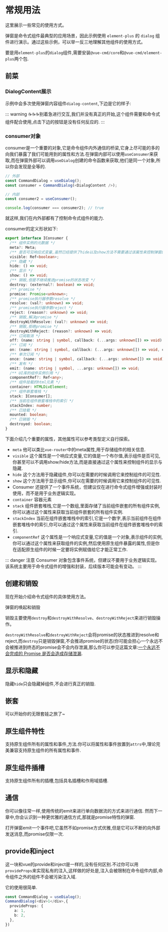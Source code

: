 # 常规用法

这里展示一些常见的使用方式。

弹窗是命令式组件最典型的应用场景，因此示例使用 `element-plus` 的 `dialog` 组件进行演示。通过这些示例，可以举一反三地理解其他组件的使用方式。

要是用`element-plus`的`dialog`组件,需要安装`@vue-cmd/core`和`@vue-cmd/element-plus`两个包.

## 前菜

### DialogContent展示

示例中会多次使用弹窗内容组件`dialog-content`,下边是它的样子:

::: warning ☕️☕️☕️别着急进行交互,我们并没有真正的开始,这个组件需要和命令式组件配合使用,点击下边的按钮是没有任何反应的.
:::

<demo vue="../components/dialog-content.vue" />

### consumer对象

consumer是一个重要的对象,它是命令组件内外通信的桥梁,它身上尽可能的多的向我们暴露了我们可能用到的属性和方法.在弹窗内部可以使用`useConsumer`来获取,而在弹窗外部可以调用`useDialog`创建的命令函数来获取,他们是同一个对象,所以你会发现是全等的.

```ts
// 外部
const CommandDialog = useDialog();
const consumer = CommandDialog(<DialogContent />);

// 内部
const consumer2 = useConsumer();

console.log(consumer === consumer2); // true
```
就这样,我们在内外部都有了控制命令式组件的能力.

consumer的定义形状如下:
```ts
export interface IConsumer {
  /** 组件实例的元数据 */
  meta?: Meta;
  /** 是否可见响应式变量,虽然已经提供了hide以及show方法不需要通过该属性来控制弹窗的显示与隐藏,但是为了方便一些特殊场景,还是提供了该属性,比如你需要watch这个属性来做一些事情 */
  visible: Ref<boolean>;
  /** 隐藏 */
  hide: () => void;
  /** 显示 */
  show: () => void;
  /** 销毁,但是不继续推进promise的状态改变 */
  destroy: (external?: boolean) => void;
  /** promise */
  promise: Promise<unknown>;
  /** promise执行器参数resolve */
  resolve: (val?: unknown) => void;
  /** promise执行器参数reject */
  reject: (reason?: unknown) => void;
  /** 销毁,解决promise */
  destroyWithResolve: (val?: unknown) => void;
  /** 销毁,拒绝promise */
  destroyWithReject: (reason?: unknown) => void;
  /** 订阅取消 */
  off: (name: string | symbol, callback: (...args: unknown[]) => void) => void;
  /** 订阅 */
  on: (name: string | symbol, callback: (...args: unknown[]) => void, config?: IOnConfig) => void;
  /** 单次订阅 */
  once: (name: string | symbol, callback: (...args: unknown[]) => void) => void;
  /** 发布 */
  emit: (name: string | symbol, ...args: unknown[]) => void;
  /** UI库的组件实例引用 */
  componentRef?: Ref<any>;
  /** 组件挂载的html元素 */
  container: HTMLDivElement;
  /** 组件嵌套堆栈 */
  stack: IConsumer[];
  /** 当前在组件嵌套堆栈中的索引 */
  stackIndex: number;
  /** 已挂载 */
  mounted: boolean;
  /** 已销毁 */
  destroyed: boolean;
}
```

下面介绍几个重要的属性，其他属性可以参考类型定义自行探索。

- `meta` 他可以类比`vue-router`中的meta属性,用于存储组件的相关信息.
- `visible` 这个属性是一个响应式变量,它的值是一个布尔值,表示组件是否可见,你甚至可以不调用show/hide方法,而是直接通过这个属性来控制组件的显示与隐藏.
- `hide` 这个方法用于隐藏组件,你可以在需要的时候调用它来控制组件的可见性.
- `show` 这个方法用于显示组件,你可以在需要的时候调用它来控制组件的可见性.
- Consumer 还提供了一个事件系统，但建议仅在进行命令式组件增强或封装时使用，而不是用于业务逻辑实现。
- `container` 容器元素
- `stack` 组件嵌套堆栈,它是一个数组,里面存储了当前组件嵌套的所有组件实例,你可以通过这个属性来获取当前组件嵌套的所有组件实例.
- `stackIndex` 当前在组件嵌套堆栈中的索引,它是一个数字,表示当前组件在组件嵌套堆栈中的索引,你可以通过这个属性来获取当前组件在组件嵌套堆栈中的索引.
- `componentRef` 这个属性是一个响应式变量,它的值是一个对象,表示组件的实例,你可以通过这个属性来获取组件的实例,然后使用原生组件暴露的属性,但是你在适配原生组件的时候一定要将实例赋值给它才能正常工作.

::: danger 注意
Consumer 对象包含事件系统，但建议不要用于业务逻辑实现。该系统主要用于命令式组件的增强和封装，后续版本可能会有变动。
:::

## 创建和销毁

现在开始介绍命令式组件的具体使用方法。

弹窗的唤起和销毁

销毁主要使用`destroy`和`destroyWithResolve`、`destroyWithReject`来进行销毁操作。

`destroyWithResolve`和`destroyWithReject`会将promise的状态推进到resolve和reject,而`destroy`只是销毁弹窗,不会推进promise的状态(你可能会担心一个永远不会被推进到终态的promise会不会内存泄漏,那么你可以参见这篇文章:[一个永远不会完成的 Promise 是否会造成存储泄漏](https://juejin.cn/post/7419297143788470282?searchId=20250502235657363591F19D1773229FA7).

<demo vue="../components/base.vue"></demo>

## 显示和隐藏

隐藏`hide`只会隐藏掉组件,不会进行真正的销毁.

<demo vue="../components/showhide.vue"></demo>

## 嵌套

可以开始你的无限套娃之旅了~

<demo vue="../components/nested.vue"></demo>

## 原生组件特性

支持原生组件所有的属性和事件,方法.你可以将属性和事件放置到`attrs`中,理论完美兼容支持原生组件的所有属性和事件.

<demo vue="../components/native-attributes.vue"></demo>


## 原生组件插槽

支持原生组件所有的插槽,包括具名插槽和作用域插槽.

<demo vue="../components/native-slots.vue"></demo>

## 通信

你可以像往常一样,使用传统的emit来进行单向数据流的方式来进行通信.
然而下一章中,你会认识到一种更优雅的通信方式,那就是promise特性的弹窗.

打开弹窗emit一个事件吧,它虽然不如promise方式优雅,但是它可以不断的向外部发送消息,而promise仅限一次.
<demo vue="../components/communication.vue"></demo>

## provide和inject

这一块和vue的provide和inject是一样的,没有任何区别.不过你可以用`provideProps`来实现私有的注入,这样做的好处是,注入会被限制在命令组件内部,命令组件之外的组件不会被污染注入域.

它的使用很简单.
```ts
const CommandDialog = useDialog();
CommandDialog(<div>1</div>,{
  provideProps: {
    a: 1,
    b: 2,
  },
})
```
